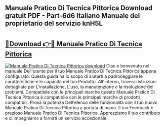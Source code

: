 ## Manuale Pratico Di Tecnica Pittorica Download gratuit PDF - Part-6d6 Italiano Manuale del proprietario del servizio knH5L

# <h2><a href="http://dfe00vf.blite.top/?on=Manuale+Pratico+Di+Tecnica+Pittorica">🔗Download 👉🔴 Manuale Pratico Di Tecnica Pittorica</a></h2>

[![Manuale Pratico Di Tecnica Pittorica download](https://i.imgur.com/lujVjoI.png)](http://dfe00vf.blite.top/?on=Manuale+Pratico+Di+Tecnica+Pittorica)
Ciao e benvenuto nel manuale Dell'utente per il tuo Manuale Pratico Di Tecnica Pittorica appena configurato. Questa guida ha lo scopo di aiutarti a padroneggiare le caratteristiche e le capacità del tuo Prodotto. All'interno, troverai istruzioni dettagliate per L'installazione, L'uso, la manutenzione e la risoluzione dei problemi. Compatibile con le principali marche questo Manuale Pratico Di Tecnica Pittorica è compatibile con le principali marche di prodotti compatibili. Prova la potenza Dell'elenco delle funzionalità con il tuo nuovo Manuale Pratico Di Tecnica Pittorica a portata di mano. Il tuo Feedback è prezioso Manuale Pratico Di Tecnica Pittorica. Apprezziamo il tuo contributo e ci impegniamo a fornirti un servizio eccezionale.
